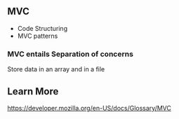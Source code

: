 ## MVC 
- Code Structuring
- MVC patterns

### MVC entails Separation of concerns

Store data in an array and in a file

## Learn More 
https://developer.mozilla.org/en-US/docs/Glossary/MVC